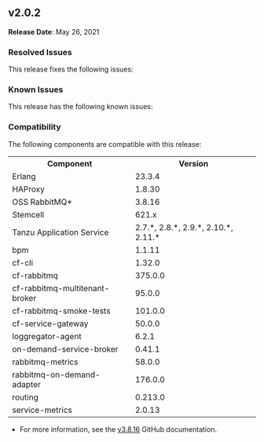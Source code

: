## <a id="2-0-2"></a> v2.0.2

**Release Date**: May 26, 2021

### Resolved Issues

This release fixes the following issues:


### Known Issues

This release has the following known issues:


### Compatibility

The following components are compatible with this release:

<table class="nice"> <th>Component</th> <th>Version</th> 	<tr>
		<td>Erlang</td>
		<td>23.3.4</td>
	</tr>
	<tr>
		<td>HAProxy</td>
		<td>1.8.30</td>
	</tr>
	<tr>
		<td>OSS RabbitMQ*</td>
		<td>3.8.16</td>
	</tr>
	<tr>
		<td>Stemcell</td>
		<td>621.x</td>
	</tr>
	<tr>
		<td>Tanzu Application Service</td>
		<td>2.7.*, 2.8.*, 2.9.*, 2.10.*, 2.11.*</td>
	</tr>
	<tr>
		<td>bpm</td>
		<td>1.1.11</td>
	</tr>
	<tr>
		<td>cf-cli</td>
		<td>1.32.0</td>
	</tr>
	<tr>
		<td>cf-rabbitmq</td>
		<td>375.0.0</td>
	</tr>
	<tr>
		<td>cf-rabbitmq-multitenant-broker</td>
		<td>95.0.0</td>
	</tr>
	<tr>
		<td>cf-rabbitmq-smoke-tests</td>
		<td>101.0.0</td>
	</tr>
	<tr>
		<td>cf-service-gateway</td>
		<td>50.0.0</td>
	</tr>
	<tr>
		<td>loggregator-agent</td>
		<td>6.2.1</td>
	</tr>
	<tr>
		<td>on-demand-service-broker</td>
		<td>0.41.1</td>
	</tr>
	<tr>
		<td>rabbitmq-metrics</td>
		<td>58.0.0</td>
	</tr>
	<tr>
		<td>rabbitmq-on-demand-adapter</td>
		<td>176.0.0</td>
	</tr>
	<tr>
		<td>routing</td>
		<td>0.213.0</td>
	</tr>
	<tr>
		<td>service-metrics</td>
		<td>2.0.13</td>
	</tr></table>

* For more information, see the <a href="https://github.com/rabbitmq/rabbitmq-server/releases/tag/v3.8.16">v3.8.16</a> GitHub documentation.
